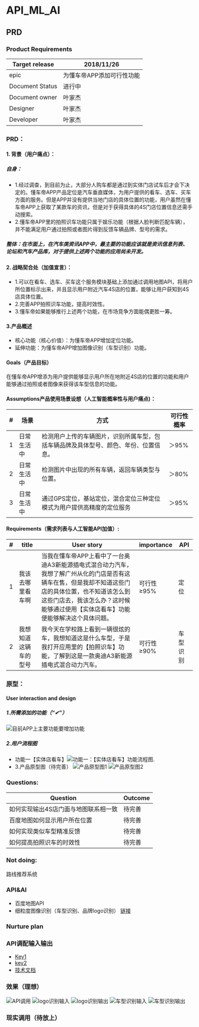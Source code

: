 # API_ML_AI
## PRD

### Product Requirements
|Target release|2018/11/26|
|--------------|----|
|epic|为懂车帝APP添加可行性功能|
|Document Status|进行中|
|Document owner|叶家杰|
|Designer|叶家杰|
|Developer|叶家杰|


### PRD：
#### 1. 背景（用户痛点）：
##### 自身：
- 1.经过调查，到目前为止，大部分人购车都是通过到实体门店试车后才会下决定的。懂车帝APP产品定位是汽车垂直媒体，为用户提供的看车、选车、买车方面的服务。但是APP并没有提供当地门店的具体位置的功能，用户虽然在懂车帝APP上获取了某款车的资讯，但是对于获得具体的4S门店位置信息还需手动搜索。
- 2.懂车帝APP里的拍照识车功能只属于娱乐功能（根据人脸判断匹配车辆），并不能满足用户通过拍照或者图片得到反馈车辆品牌、型号的需求。

##### 整体：在市面上，在汽车类资讯APP中，最主要的功能应该就是资讯信息列表、论坛和汽车产品库，对于提供上述两个功能的应用尚未开发。

#### 2. 战略契合处（加值宣言）：
- 1.可以在看车、选车、买车这个服务模块基础上添加通过调用地图API，将用户所位置标示出来，并且显示用户附近汽车4S店的位置，能够让用户获知到4S店具体位置。
- 2.完善APP拍照识车功能，提高时效性。
- 3.懂车帝如果能够推行上述两个功能，在市场竞争方面能偶更胜一筹。

#### 3.产品概述
- 核心功能（核心价值）：为懂车帝APP增加定位功能。
- 延伸功能：为懂车帝APP增加图像识别（车型识别）功能。
#### Goals（产品目标）
在懂车帝APP增添为用户提供能够显示用户所在地附近4S店的位置的功能和用户能够通过拍照或者图像来获得该车型信息的功能。

#### Assumptions产品使用场景设想（人工智能概率性与用户痛点)：

|#|场景|方式|可行性概率|
|-|---|----|----------|
|1|日常生活中|检测用户上传的车辆图片，识别所属车型，包括车辆品牌及具体型号、颜色、年份、位置信息。|＞95%|
|2|日常生活中|检测图片中出现的所有车辆，返回车辆类型与位置。|＞80%|
|3|日常生活中|通过GPS定位，基站定位，混合定位三种定位模式为用户提供高精度的定位服务|＞95%|

#### Requirements（需求列表与人工智能API加值）:

|#|title|User story|importance|API|
|--------------|----|----|-----|-----|
|1|我该去哪里看车啊|当我在懂车帝APP上看中了一台奥迪A3新能源插电式混合动力汽车，我想了解广州从化的门店是否有这辆车在售，但是我却不知道这些门店的具体位置，也不知道该怎么到这些门店去，我该怎么办？这时候能够通过使用【实体店看车】功能便能够解决这个具体问题。|可行性≥95%|定位|
|2|我想知道这辆车的型号|我今天在学校路上看到一辆很炫的车，我想知道这是什么车型，于是我打开应用里的【拍照识车】功能，了解到这是一款奥迪A3新能源插电式混合动力汽车。|可行性≥90%|车型识别|

### 原型：

#### User interaction and design
##### 1.所需添加的功能（“✔”）
![目前APP上主要功能要增加功能](https://github.com/Yejiejie/API_ML_AI/blob/master/%E7%9B%AE%E5%89%8DAPP%E4%B8%8A%E4%B8%BB%E8%A6%81%E5%8A%9F%E8%83%BD%E8%A6%81%E5%A2%9E%E5%8A%A0%E5%8A%9F%E8%83%BD.png)
##### 2.用户流程图
- 功能一【实体店看车】![功能一：【实体店看车】功能流程图.](https://github.com/Yejiejie/API_ML_AI/blob/master/%E5%8A%9F%E8%83%BD%E4%B8%80%EF%BC%9A%E3%80%90%E5%AE%9E%E4%BD%93%E5%BA%97%E7%9C%8B%E8%BD%A6%E3%80%91%E5%8A%9F%E8%83%BD%E6%B5%81%E7%A8%8B%E5%9B%BE.png)
- 3.产品原型图（待完善）
![产品原型图1](https://github.com/Yejiejie/API_ML_AI/blob/master/%E5%8E%9F%E5%9E%8B1.png)
![产品原型图2](https://github.com/Yejiejie/API_ML_AI/blob/master/%E5%8E%9F%E5%9E%8B2.png)
### Questions:
|Question|Outcome|
|--------|-------|
|如何实现输出4S店门面与地图联系相一致|待完善|
|百度地图如何显示用户所在位置|待完善|
|如何实现类似车型精准反馈|待完善|
|如何提高拍照识车的时效性|待完善|
### Not doing: 
路线推荐系统
### API&AI
- 百度地图API
- 细粒度图像识别（车型识别、品牌logo识别）
[链接](http://ai.baidu.com/tech/imagerecognition/fine_grained)
### Nurture plan

### API调配输入输出
- [Key1](http://lbsyun.baidu.com/apiconsole/key)
- [key2](https://console.bce.baidu.com/ai/?_=1544405088209&fromai=1#/ai/imagerecognition/overview/index)
- [技术文档](http://lbsyun.baidu.com/index.php?title=androidsdk)
### 效果（理想）
![API调用](https://github.com/Yejiejie/API_ML_AI/blob/master/API%E8%B0%83%E7%94%A8.png)
![logo识别输入](https://github.com/Yejiejie/API_ML_AI/blob/master/logo%E8%AF%86%E5%88%AB%E8%BE%93%E5%85%A5.png)
![logo识别输出](https://github.com/Yejiejie/API_ML_AI/blob/master/logo%E8%AF%86%E5%88%AB%E8%BE%93%E5%87%BA.png)
![车型识别输入](https://github.com/Yejiejie/API_ML_AI/blob/master/%E8%BD%A6%E5%9E%8B%E8%AF%86%E5%88%AB%E8%BE%93%E5%85%A5.png)
![车型识别输出](https://github.com/Yejiejie/API_ML_AI/blob/master/%E8%BD%A6%E5%9E%8B%E8%AF%86%E5%88%AB%E8%BE%93%E5%87%BA.png)
### 现实调用（待放上）
